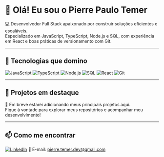 # 👋 Olá! Eu sou o Pierre Paulo Temer

💻 Desenvolvedor Full Stack apaixonado por construir soluções eficientes e escaláveis.  
Especializado em JavaScript, TypeScript, Node.js e SQL, com experiência em React e boas práticas de versionamento com Git.

---

## 🚀 Tecnologias que domino

![JavaScript](https://img.shields.io/badge/-JavaScript-F7DF1E?style=flat-square&logo=javascript)
![TypeScript](https://img.shields.io/badge/-TypeScript-3178C6?style=flat-square&logo=typescript&logoColor=white)
![Node.js](https://img.shields.io/badge/-Node.js-339933?style=flat-square&logo=node.js&logoColor=white)
![SQL](https://img.shields.io/badge/-SQL-4479A1?style=flat-square&logo=postgresql&logoColor=white)
![React](https://img.shields.io/badge/-React-61DAFB?style=flat-square&logo=react)
![Git](https://img.shields.io/badge/-Git-F05032?style=flat-square&logo=git&logoColor=white)

---

## 🧩 Projetos em destaque

🚧 Em breve estarei adicionando meus principais projetos aqui.  
Fique à vontade para explorar meus repositórios e acompanhar meu desenvolvimento!

---

## 📫 Como me encontrar

[![LinkedIn](https://img.shields.io/badge/-LinkedIn-0A66C2?style=flat-square&logo=linkedin&logoColor=white)](https://www.linkedin.com/in/pierre-paulo-temer-88514a189/)
📧 E-mail: pierre.temer.dev@gmail.com
